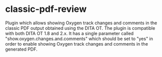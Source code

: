 # classic-pdf-review
Plugin which allows showing Oxygen track changes and comments in the classic PDF output obtained using the DITA OT.
The plugin is compatible with both DITA OT 1.8 and 2.x. 
It has a single parameter called "show.oxygen.changes.and.comments" which should be set to "yes" in order to enable showing Oxygen track changes and comments in the generated PDF.
